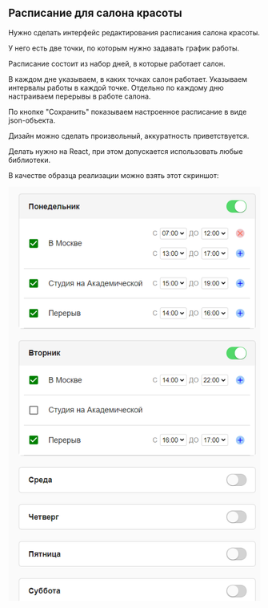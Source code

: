 ## Расписание для салона красоты


Нужно сделать интерфейс редактирования расписания салона красоты. 

У него есть две точки, по которым нужно задавать график работы. 

Расписание состоит из набор дней, в которые работает салон. 
  
В каждом дне указываем, в каких точках салон работает.
Указываем интервалы работы в каждой точке.
Отдельно по каждому дню настраиваем перерывы в работе салона.

По кнопке "Сохранить" показываем настроенное расписание в виде json-объекта.

Дизайн можно сделать произвольный, аккуратность приветствуется. 

Делать нужно на React, при этом допускается использовать любые библиотеки.

В качестве образца реализации можно взять этот скриншот:


![Screenshot](https://github.com/rafaele85/salon-schedule/blob/master/screens/screenshot1.PNG?raw=true)
